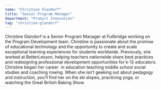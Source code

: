 ```yaml
---
name: "Christine Glandorf"
title: "Senior Program Manager"
department: "Product Innovation"
tag: "christine-glandorf"
---
```

Christine Glandorf is a Senior Program Manager at Fullbridge working on the Program Development team. Christine is passionate about the promise of educational technology and the opportunity to create and scale exceptional learning experiences for students worldwide. Previously, she worked at BetterLesson, helping teachers nationwide share best practices and redesigning professional development opportunities for k-12 educators. Christine began her career  in education teaching middle school social studies and coaching rowing. When she isn&rsquo;t geeking out about pedagogy and instruction, you&rsquo;ll find her on the ski slopes, practicing yoga, or watching the Great British Baking Show.
